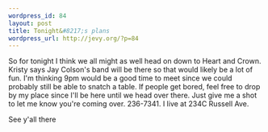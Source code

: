 ```yaml
--- 
wordpress_id: 84
layout: post
title: Tonight&#8217;s plans
wordpress_url: http://jevy.org/?p=84
---
```

So for tonight I think we all might as well head on down to Heart and Crown.  Kristy says Jay Colson's band will be there so that would likely be a lot of fun.  I'm thinking 9pm would be a good time to meet since we could probably still be able to snatch a table.  If people get bored, feel free to drop by my place since I'll be here until we head over there.  Just give me a shot to let me know you're coming over.  236-7341.  I live at 234C Russell Ave.

See y'all there
